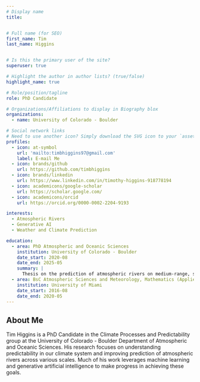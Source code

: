 ```yaml
---
# Display name
title: 


# Full name (for SEO)
first_name: Tim
last_name: Higgins


# Is this the primary user of the site?
superuser: true

# Highlight the author in author lists? (true/false)
highlight_name: true

# Role/position/tagline
role: PhD Candidate

# Organizations/Affiliations to display in Biography blox
organizations:
  - name: University of Colorado - Boulder

# Social network links
# Need to use another icon? Simply download the SVG icon to your `assets/media/icons/` folder.
profiles:
  - icon: at-symbol
    url: 'mailto:timbhiggins97@gmail.com'
    label: E-mail Me
  - icon: brands/github
    url: https://github.com/timbhiggins
  - icon: brands/linkedin
    url: https://www.linkedin.com/in/timothy-higgins-918778194
  - icon: academicons/google-scholar
    url: https://scholar.google.com/
  - icon: academicons/orcid
    url: https://orcid.org/0000-0002-2204-9193

interests:
  - Atmospheric Rivers
  - Generative AI
  - Weather and Climate Prediction

education:
  - area: PhD Atmospheric and Oceanic Sciences
    institution: University of Colorado - Boulder
    date_start: 2020-08
    date_end: 2025-05
    summary: |
      Thesis on the prediction of atmospheric rivers on medium-range, subseasonal to seasonal, and climate scales. Supervised by [Prof Aneesh Subramanian](https://sites.google.com/site/aneeshcs/).
  - area: BsC Atmospheric Sciences and Meteorology, Mathematics (Applied)
    institution: University of Miami
    date_start: 2016-08
    date_end: 2020-05
---
```


## About Me

Tim Higgins is a PhD Candidate in the Climate Processes and Predictability group at the University of Colorado - Boulder Department of Atmospheric and Oceanic Sciences. His research focuses on understanding predictability in our climate system and improving prediction of atmospheric rivers across various scales. Much of his work leverages machine learning and generative artificial intelligence to make progress in achieving these goals.
